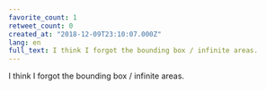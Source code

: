 ```yaml
---
favorite_count: 1
retweet_count: 0
created_at: "2018-12-09T23:10:07.000Z"
lang: en
full_text: I think I forgot the bounding box / infinite areas.
---
```


I think I forgot the bounding box / infinite areas.
